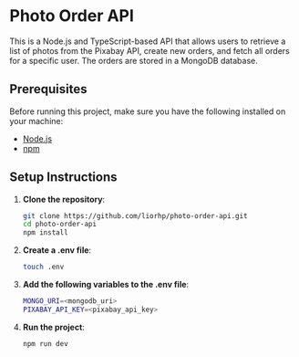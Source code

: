 # Photo Order API

This is a Node.js and TypeScript-based API that allows users to retrieve a list of photos from the Pixabay API, create new orders, and fetch all orders for a specific user. The orders are stored in a MongoDB database.

## Prerequisites

Before running this project, make sure you have the following installed on your machine:

- [Node.js](https://nodejs.org/)
- [npm](https://www.npmjs.com/get-npm)

## Setup Instructions

1. **Clone the repository**:

   ```bash
   git clone https://github.com/liorhp/photo-order-api.git
   cd photo-order-api
   npm install
2. **Create a .env file**:

   ```bash
   touch .env
3. **Add the following variables to the .env file**:

   ```bash
   MONGO_URI=<mongodb_uri>
   PIXABAY_API_KEY=<pixabay_api_key>
4. **Run the project**:

   ```bash
   npm run dev
